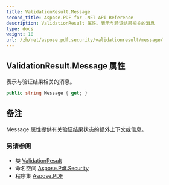```yaml
---
title: ValidationResult.Message
second_title: Aspose.PDF for .NET API Reference
description: ValidationResult 属性。表示与验证结果相关的消息
type: docs
weight: 10
url: /zh/net/aspose.pdf.security/validationresult/message/
---
```

## ValidationResult.Message 属性

表示与验证结果相关的消息。

```csharp
public string Message { get; }
```

## 备注

Message 属性提供有关验证结果状态的额外上下文或信息。

### 另请参阅

* 类 [ValidationResult](../)
* 命名空间 [Aspose.Pdf.Security](../../../aspose.pdf.security/)
* 程序集 [Aspose.PDF](../../../)